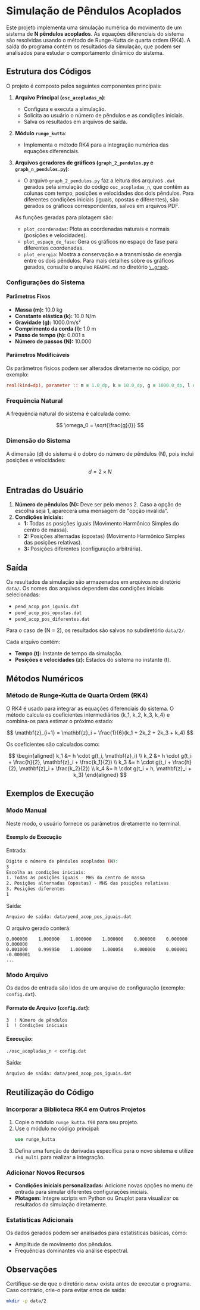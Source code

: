 
# Simulação de Pêndulos Acoplados

Este projeto implementa uma simulação numérica do movimento de um sistema de **N pêndulos acoplados**. As equações diferenciais do sistema são resolvidas usando o método de Runge-Kutta de quarta ordem (RK4). A saída do programa contém os resultados da simulação, que podem ser analisados para estudar o comportamento dinâmico do sistema.

## Estrutura dos Códigos

O projeto é composto pelos seguintes componentes principais:

1. **Arquivo Principal (`osc_acopladas_n`)**:
   - Configura e executa a simulação.
   - Solicita ao usuário o número de pêndulos e as condições iniciais.
   - Salva os resultados em arquivos de saída.

2. **Módulo `runge_kutta`**:
   - Implementa o método RK4 para a integração numérica das equações diferenciais.

3. **Arquivos geradores de gráficos (`graph_2_pendulos.py` e `graph_n_pendulos.py`)**:
   - O arquivo `graph_2_pendulos.py` faz a leitura dos arquivos `.dat` gerados pela simulação do código `osc_acopladas_n`, que contêm as colunas com tempo, posições e velocidades dos dois pêndulos. Para diferentes condições iniciais (iguais, opostas e diferentes), são gerados os gráficos correspondentes, salvos em arquivos PDF.
   
   As funções geradas para plotagem são:
   - `plot_coordenadas`: Plota as coordenadas naturais e normais (posições e velocidades).
   - `plot_espaço_de_fase`: Gera os gráficos no espaço de fase para diferentes coordenadas.
   - `plot_energia`: Mostra a conservação e a transmissão de energia entre os dois pêndulos.
Para mais detalhes sobre os gráficos gerados, consulte o arquivo `README.md` no diretório [`\.graph`](./.graph/README.md).

### Configurações do Sistema

#### Parâmetros Fixos
- **Massa (m):** 10.0 kg
- **Constante elástica (k):** 10.0 N/m
- **Gravidade (g):** 1000.0m/s²
- **Comprimento da corda (l):** 1.0 m
- **Passo de tempo (h):** 0.001 s
- **Número de passos (N):** 10.000

#### Parâmetros Modificáveis
Os parâmetros físicos podem ser alterados diretamente no código, por exemplo:

```fortran
real(kind=dp), parameter :: m = 1.0_dp, k = 10.0_dp, g = 1000.0_dp, l = 1.0_dp
```

### Frequência Natural
A frequência natural do sistema é calculada como:

$$
\omega_0 = \sqrt{\frac{g}{l}}
$$

### Dimensão do Sistema
A dimensão \(d\) do sistema é o dobro do número de pêndulos \(N\), pois inclui posições e velocidades:

$$
d = 2\times N
$$

## Entradas do Usuário
1. **Número de pêndulos (N):** Deve ser pelo menos 2. Caso a opção de escolha seja 1, aparecerá uma mensagem de "opção inválida".
2. **Condições iniciais:**
   - **1:** Todas as posições iguais (Movimento Harmônico Simples do centro de massa).
   - **2:** Posições alternadas (opostas) (Movimento Harmônico Simples das posições relativas).
   - **3:** Posições diferentes (configuração arbitrária).

## Saída

Os resultados da simulação são armazenados em arquivos no diretório `data/`. Os nomes dos arquivos dependem das condições iniciais selecionadas:

- `pend_acop_pos_iguais.dat`
- `pend_acop_pos_opostas.dat`
- `pend_acop_pos_diferentes.dat`

Para o caso de \(N = 2\), os resultados são salvos no subdiretório `data/2/`.

Cada arquivo contém:
- **Tempo (t):** Instante de tempo da simulação.
- **Posições e velocidades (z):** Estados do sistema no instante \(t\).

## Métodos Numéricos

### Método de Runge-Kutta de Quarta Ordem (RK4)
O RK4 é usado para integrar as equações diferenciais do sistema. O método calcula os coeficientes intermediários \(k_1, k_2, k_3, k_4\) e combina-os para estimar o próximo estado:

$$
\mathbf{z}_{i+1} = \mathbf{z}_i + \frac{1}{6}(k_1 + 2k_2 + 2k_3 + k_4)
$$

Os coeficientes são calculados como:

$$
\begin{aligned}
k_1 &= h \cdot g(t_i, \mathbf{z}_i) \\
k_2 &= h \cdot g(t_i + \frac{h}{2}, \mathbf{z}_i + \frac{k_1}{2}) \\
k_3 &= h \cdot g(t_i + \frac{h}{2}, \mathbf{z}_i + \frac{k_2}{2}) \\
k_4 &= h \cdot g(t_i + h, \mathbf{z}_i + k_3)
\end{aligned}
$$

## Exemplos de Execução

### Modo Manual
Neste modo, o usuário fornece os parâmetros diretamente no terminal.

#### Exemplo de Execução
Entrada:
```bash
Digite o número de pêndulos acoplados (N):
3
Escolha as condições iniciais:
1. Todas as posições iguais - MHS do centro de massa
2. Posições alternadas (opostas) - MHS das posições relativas
3. Posições diferentes
1
```

Saída:
```bash
Arquivo de saída: data/pend_acop_pos_iguais.dat
```

O arquivo gerado conterá:
```
0.000000    1.000000    1.000000    1.000000    0.000000    0.000000    0.000000
0.001000    0.999950    1.000000    1.000050    0.000000    0.000001    -0.000001
...
```

### Modo Arquivo
Os dados de entrada são lidos de um arquivo de configuração (exemplo: `config.dat`).

#### Formato de Arquivo (`config.dat`):
```
3  ! Número de pêndulos
1  ! Condições iniciais
```

#### Execução:
```bash
./osc_acopladas_n < config.dat
```

Saída:
```bash
Arquivo de saída: data/pend_acop_pos_iguais.dat
```
## Reutilização do Código

### Incorporar a Biblioteca RK4 em Outros Projetos
1. Copie o módulo `runge_kutta.f90` para seu projeto.
2. Use o módulo no código principal:
   ```fortran
   use runge_kutta
   ```
3. Defina uma função de derivadas específica para o novo sistema e utilize `rk4_multi` para realizar a integração.

### Adicionar Novos Recursos
- **Condições iniciais personalizadas:** Adicione novas opções no menu de entrada para simular diferentes configurações iniciais.
- **Plotagem:** Integre scripts em Python ou Gnuplot para visualizar os resultados da simulação diretamente.

### Estatísticas Adicionais
Os dados gerados podem ser analisados para estatísticas básicas, como:
- Amplitude de movimento dos pêndulos.
- Frequências dominantes via análise espectral.

## Observações

Certifique-se de que o diretório `data/` exista antes de executar o programa. Caso contrário, crie-o para evitar erros de saída:

```bash
mkdir -p data/2
```
